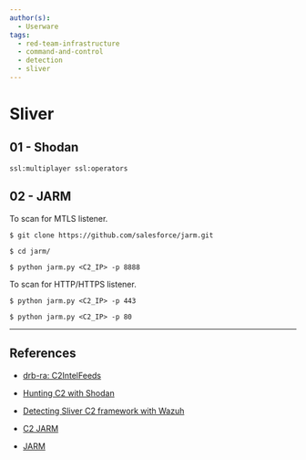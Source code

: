 ```yaml
---
author(s):
  - Userware
tags:
  - red-team-infrastructure
  - command-and-control
  - detection
  - sliver
---
```

# Sliver

## 01 - Shodan

```
ssl:multiplayer ssl:operators
```

## 02 - JARM

To scan for MTLS listener.

```
$ git clone https://github.com/salesforce/jarm.git

$ cd jarm/

$ python jarm.py <C2_IP> -p 8888
```

To scan for HTTP/HTTPS listener.

```
$ python jarm.py <C2_IP> -p 443

$ python jarm.py <C2_IP> -p 80
```

---
## References

- [drb-ra: C2IntelFeeds](https://github.com/drb-ra/C2IntelFeeds)

- [Hunting C2 with Shodan](https://michaelkoczwara.medium.com/hunting-c2-with-shodan-223ca250d06f)

- [Detecting Sliver C2 framework with Wazuh](https://wazuh.com/blog/detecting-sliver-c2-framework-with-wazuh/)

- [C2 JARM](https://github.com/cedowens/C2-JARM)

- [JARM](https://github.com/salesforce/jarm)
